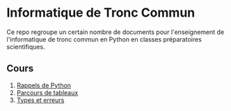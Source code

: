 # Informatique de Tronc Commun

Ce repo regroupe un certain nombre de documents pour l'enseignement de l'informatique de tronc commun en Python en classes préparatoires scientifiques.

## Cours

1. [Rappels de Python](Sup/Cours/Rappels.pdf)
2. [Parcours de tableaux](Sup/Cours/Tableaux.pdf)
3. [Types et erreurs](Sup/Cours/TypesErreurs.pdf)
